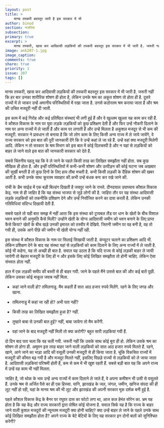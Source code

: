 ```yaml
---
layout: post
title: >
    मानव तस्करी बदस्तूर जारी है इस सरकार में भी
author: binod
section: नजरिया
subsection:
primary: true
excerpt: >
    मानव तस्करी, खास कर आदिवासी लड़कियों की तस्करी बदस्तूर इस सरकार में भी जारी है. जरूरी नहीं कि हर बार उनका शारीरिक शोषण ही होता है, लेकिन उनके श्रम का अकूत शोषण तो होता ही है.
image: ank207-1.jpg
image_caption: 
comments: true
share: true
priority: 1
issue: 207
tags: []
---
```


मानव तस्करी, खास कर आदिवासी लड़कियों की तस्करी बदस्तूर इस सरकार में भी जारी है. जरूरी नहीं कि हर बार उनका शारीरिक शोषण ही होता है, लेकिन उनके श्रम का अकूत शोषण तो होता ही है. दूसरे राज्यों में ले जाकर उन्हें अमानीय परिस्थितियों में रखा जाता है. उनसे कठोरतम श्रम कराया जाता है और श्रम की उचित मजदूरी नहीं दी जाती.

इस काम में कई गिरोह और कई प्रतिष्ठित संस्थाएं भी लगी हुई हैं और वे खुल्लम खुल्ला यह काम कर रही हैं. वे कौशल विकास के नाम पर युवा लड़के लड़कियों को कुछ प्रशिक्षण देती हैं और फिर उन्हें नौकरी दिलाने के नाम पर अन्य राज्यों में ले जाती हैं और काम पर लगाती हैं और उन्हें मिलता है अकुशल मजदूर से भी कम की मजदूरी.
सरकार ने प्रावधान तो बनाया है कि जो लोग काम के लिए किसी अन्य राज्य में ले जाये जायेंगे, वे राज्य सरकार को इस बात की पूरी जानकारी देंगे कि वे उन्हें कहां ले जा रहे हैं. उन्हें वहां क्या मजदूरी मिलेगी आदि. लेकिन न तो सरकार के श्रम विभाग को इस बात में कोई दिलचस्पी है और न यहां से लड़कियों को बाहर ले जाने वाले इस बात की जानकारी सरकार को देते हैं.

सबसे चिंतनीय पहलू यह कि वे ले जाने के पहले किसी तरह का लिखित समझौता नहीं होता. सब कुछ मौखिक ही होता है. और इन्हीं परिस्थितियों में कभी-कभी शोषण और उत्पीड़न की कोई घटना जब अखबार की सुर्खी बनती है तो कुछ दिनों के लिए हाय तौबा मचती है. कभी किसी लड़की के दैहिक शोषण की खबर आती है. कभी उनके साथ क्रूरतम व्यवहार की.कभी उन्हें बंधक बना कर रखे जाने की.

रांची के डैम साईड में एक बड़ी बिल्डंग दिखती है जयपुर जाने के रास्ते. दीनदयाल उपाघ्याय कौशल विकास केद्र. नाम से ही जाहिर है कि यह संस्था भाजपा से जुड़े लोगों की है. जाहिरा तौर पर यह संस्था आदिवासी लड़के लड़कियों को तकनीकि प्रशिक्षण देने और उन्हें नियोंजित करने का दावा करती है. लेकिन उनकी गतिविधियां संदिग्ध दिखायी देती हैं.

सबसे पहले तो यही बात समझ में नहीं आता कि इस संस्था को ट्रायबल लैंड पर धान के खेतों के बीच विशाल भवन बनाने की अनुमति कैसे मिली? उन्होंने खेती के योग्य आदिवासी जमीन को भवन बनाने के लिए प्राप्त कैसे किया? खेतों के बीच खड़े उनकी इमारत को तस्वीर में देखिये. जितनी जमीन पर वह बनी है, वह तो गयी ही, उसके आगे पीछे की जमीन भी खेती योग्य नहीं रही.

इस संस्था में कौशल विकास के नाम पर सिलाई सिखायी जाती है. कंप्यूटर चलाने का प्रशिक्षण आदि भी. लेकिन प्रशिक्षण देने के बाद यह संस्था यहां से लड़कियों को काम दिलाने के लिए अन्य राज्यों में ले जाती है. कोई भी कहेगा, यह तो अच्छी ही बात है. सवाल यह उठता है कि यदि राज्य से कोई लड़की बाहर ले जायी जायेगी तो बेहतर मजदूरी के लिए ही न और इसके लिए कोई लिखित समझौता तो होनी चाहिए. लेकिन ऐसा संभवतः होता नहीं.

हाल में एक लड़की समीप की बस्ती से ही बाहर गयी. जाने के पहले मैंने उससे बात की और कई बातें पूछी. लेकिन उसका कोई माकूल जवाब नहीं मिला.

- कहां जाने वाली हो?
तमिलनाडु. मैम कहती हैं सात आठ हजार रुपये मिलेंगे. रहने के लिए जगह और खाना.

- तमिलनाडु में कहां जा रही हो?
अभी पता नहीं?

- किसी तरह का लिखित समझौता हुआ है?
नहीं.

- तुम्हारे बाबा से उनकी बात हुई?
नहीं, बाबा जायेगा तो मैम करेंगी.
- वहां जाने के बाद मजदूरी नहीं मिली तो क्या करोगी?
बहुत सारी लड़कियां गयी हैं.

दो दिन बाद पता चला कि वह चली गयी. जरूरी नहीं कि उसके साथ कोई बुरा ही हो. लेकिन उसके श्रम का शोषण तो होगा ही. अमूमन इस तरह बाहर जाने वाली लड़कियों को सात आठ हजार रुपये मिलते हैं. रहने, खाने, आने जाने का भाड़ा आदि की वसूली उनकी मजदूरी से ही किया जाता है. चूंकि विकसित राज्यों में मजदूरी की कीमत बढ़ गयी है और मजदूर मिलते नहीं, इसलिए पिछड़े राज्यों से लड़कियों को ले जाया जाता है. आदिवासी लड़कियां परिश्रमी होती हैं, कम से कम में भी खुश रहती हैं. सबसे बड़ी बात यह कि अपने राज्य में उन्हें वह काम भी नहीं मिलता.

जाहिर है, जो थोक के भाव उन्हें अन्य राज्यों में काम दिलाने ले जाते हैं, वे अपना कमीशन भी उसी से वसूलते हैं. उनके श्रम से अर्जित पैसे का ही एक हिस्सा. यानि, झारखंड के जल, जंगल, जमीन, खनिज संपदा की ही लूट नहीं हो रही, यहां के मानव श्रम की भी लूट और झारखंड की अपनी सरकार मूक दर्शक बनी हुई है.

पहले कौशल विकास केंद्र के बैनर पर रघुवर दास का फोटो लगा था, आज कल हेमंत सोरेन का. भ्रम यह होता है कि यह केंद्र और राज्य सरकारों द्वारा पोषित कोई योजना है. सवाल सिर्फ यह है कि राज्य के बाहर जाने वाली कुशल मजदूरों की न्यूनतम मजदूरी क्या होनी चाहिए? क्या उन्हें बाहर ले जाने के पहले उनके साथ कोई लिखित समझौता होता है? अपने राज्य के बेटे बेटियों के लिए यह सरकार इन दोनों बातों को सुनिश्चित करेगी?